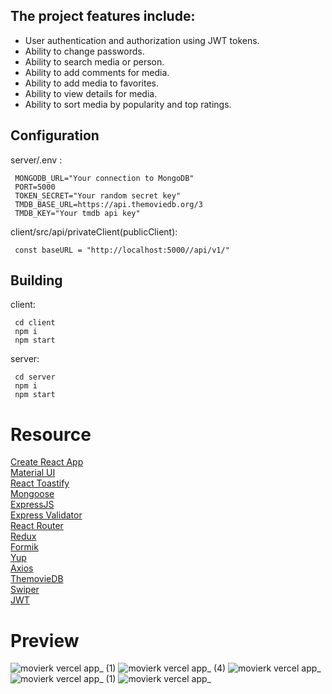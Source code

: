 ## The project features include:

- User authentication and authorization using JWT tokens.
- Ability to change passwords.
- Ability to search media or person.
- Ability to add comments for media.
- Ability to add media to favorites.
- Ability to view details for media.
- Ability to sort media by popularity and top ratings.

## Configuration
server/.env : 

```shell
 MONGODB_URL="Your connection to MongoDB"
 PORT=5000
 TOKEN_SECRET="Your random secret key"
 TMDB_BASE_URL=https://api.themoviedb.org/3
 TMDB_KEY="Your tmdb api key"
```

client/src/api/privateClient(publicClient):
```shell
 const baseURL = "http://localhost:5000//api/v1/"
```

## Building
client:
```shell
 cd client
 npm i
 npm start
```
server:
```shell
 cd server
 npm i
 npm start
```

# Resource
[Create React App](https://create-react-app.dev/)<br>
[Material UI](https://create-react-app.dev/)<br>
[React Toastify](https://github.com/fkhadra/react-toastify)<br>
[Mongoose](https://mongoosejs.com/)<br>
[ExpressJS](https://expressjs.com/)<br>
[Express Validator](https://express-validator.github.io/docs/)<br>
[React Router](https://reactrouter.com/)<br>
[Redux](https://redux.js.org/)<br>
[Formik](https://formik.org/)<br>
[Yup](https://github.com/jquense/yup/)<br>
[Axios](https://axios-http.com/)<br>
[ThemovieDB](https://www.themoviedb.org/)<br>
[Swiper](https://swiperjs.com/)<br>
[JWT](https://github.com/auth0/node-jsonwebtoken)<br>

# Preview
![movierk vercel app_ (1)](https://github.com/roman-kalistratov/movieRK/assets/80212286/c0f647cb-6604-4e48-a556-d24b11431a40)
![movierk vercel app_ (4)](https://github.com/roman-kalistratov/movieRK/assets/80212286/10b79660-4f4b-4e2c-b1ec-d748ef3d25dc)
![movierk vercel app_](https://github.com/roman-kalistratov/movieRK/assets/80212286/74fd7d28-e0b5-46f9-8388-438bf179d2be)
![movierk vercel app_ (1)](https://github.com/roman-kalistratov/movieRK/assets/80212286/54b5cc90-df48-437a-8982-02000a6112a1)
![movierk vercel app_](https://github.com/roman-kalistratov/movieRK/assets/80212286/9d9a9a29-cd9d-4180-acd3-99854b8e1a87)


